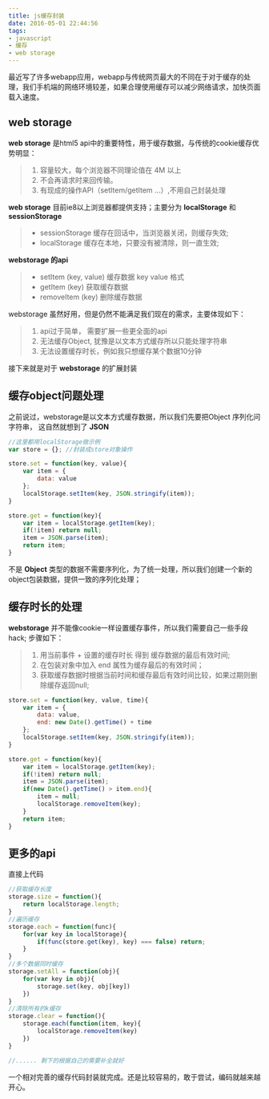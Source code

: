 ```yaml
---
title: js缓存封装
date: 2016-05-01 22:44:56
tags:
- javascript
- 缓存
- web storage
---
```


最近写了许多webapp应用，webapp与传统网页最大的不同在于对于缓存的处理，我们手机端的网络环境较差，如果合理使用缓存可以减少网络请求，加快页面载入速度。
<!--more-->
## web storage

**web storage** 是html5 api中的重要特性，用于缓存数据，与传统的cookie缓存优势明显：

> 1. 容量较大，每个浏览器不同理论值在 4M 以上
> 2. 不会再请求时来回传输。
> 3. 有现成的操作API（setItem/getItem ...）,不用自己封装处理

**web storage** 目前ie8以上浏览器都提供支持；主要分为 **localStorage** 和 **sessionStorage**
> * sessionStorage 缓存在回话中，当浏览器关闭，则缓存失效;
> * localStorage 缓存在本地，只要没有被清除，则一直生效;

**webstorage 的api**

> * setItem (key, value)  缓存数据 key value 格式
> * getItem (key)         获取缓存数据
> * removeItem (key)      删除缓存数据

webstorage 虽然好用，但是仍然不能满足我们现在的需求，主要体现如下：

> 1. api过于简单， 需要扩展一些更全面的api
> 2. 无法缓存Object, 犹豫是以文本方式缓存所以只能处理字符串
> 3. 无法设置缓存时长，例如我只想缓存某个数据10分钟

接下来就是对于 **webstorage** 的扩展封装

## 缓存object问题处理

之前说过，webstorage是以文本方式缓存数据，所以我们先要把Object 序列化问字符串， 这自然就想到了 **JSON**

```javascript
//这里都用localStorage做示例
var store = {}; //封装成store对象操作

store.set = function(key, value){
    var item = {
        data: value
    };
    localStorage.setItem(key, JSON.stringify(item));
}

store.get = function(key){
    var item = localStorage.getItem(key);
    if(!item) return null;
    item = JSON.parse(item);
    return item;
}
```

不是 **Object** 类型的数据不需要序列化，为了统一处理，所以我们创建一个新的object包装数据，提供一致的序列化处理；

## 缓存时长的处理

**webstorage** 并不能像cookie一样设置缓存事件，所以我们需要自己一些手段hack; 步骤如下：

> 1. 用当前事件 + 设置的缓存时长 得到 缓存数据的最后有效时间;
> 2. 在包装对象中加入 end 属性为缓存最后的有效时间；
> 3. 获取缓存数据时根据当前时间和缓存最后有效时间比较，如果过期则删除缓存返回null;

```javascript
store.set = function(key, value, time){
    var item = {
        data: value,
        end: new Date().getTime() + time
    };
    localStorage.setItem(key, JSON.stringify(item));
}

store.get = function(key){
    var item = localStorage.getItem(key);
    if(!item) return null;
    item = JSON.parse(item);
    if(new Date().getTime() > item.end){
        item = null;
        localStorage.removeItem(key);
    }
    return item;
}
```

## 更多的api

直接上代码

```javascript
//获取缓存长度
storage.size = function(){
    return localStorage.length;
}
//遍历缓存
storage.each = function(func){
    for(var key in localStorage){
        if(func(store.get(key), key) === false) return;
    }
}
//多个数据同时缓存
storage.setAll = function(obj){
    for(var key in obj){
        storage.set(key, obj[key])
    })
}
//清除所有的k缓存
storage.clear = function(){
    storage.each(function(item, key){
        localStorage.removeItem(key)
    })
}

//...... 剩下的根据自己的需要补全就好
```

一个相对完善的缓存代码封装就完成。还是比较容易的，敢于尝试，编码就越来越开心。
